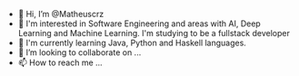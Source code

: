 - 👋 Hi, I’m @Matheuscrz
- 👀 I'm interested in Software Engineering and areas with AI, Deep Learning and Machine Learning. I'm studying to be a fullstack developer
- 🌱 I'm currently learning Java, Python and Haskell languages.
- 💞️ I’m looking to collaborate on ...
- 📫 How to reach me ...

<!---
Matheuscrz/Matheuscrz is a ✨ special ✨ repository because its `README.md` (this file) appears on your GitHub profile.
You can click the Preview link to take a look at your changes.
--->
